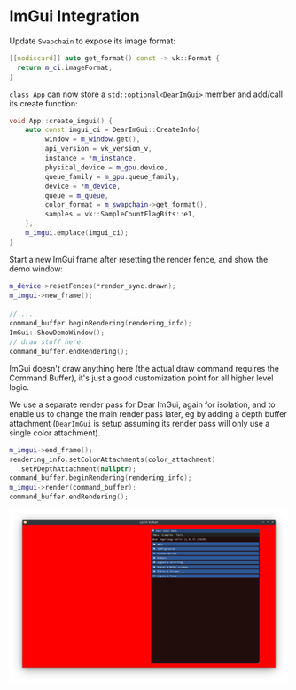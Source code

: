# ImGui Integration

Update `Swapchain` to expose its image format:

```cpp
[[nodiscard]] auto get_format() const -> vk::Format {
  return m_ci.imageFormat;
}
```

`class App` can now store a `std::optional<DearImGui>` member and add/call its create function:

```cpp
void App::create_imgui() {
	auto const imgui_ci = DearImGui::CreateInfo{
		.window = m_window.get(),
		.api_version = vk_version_v,
		.instance = *m_instance,
		.physical_device = m_gpu.device,
		.queue_family = m_gpu.queue_family,
		.device = *m_device,
		.queue = m_queue,
		.color_format = m_swapchain->get_format(),
		.samples = vk::SampleCountFlagBits::e1,
	};
	m_imgui.emplace(imgui_ci);
}
```

Start a new ImGui frame after resetting the render fence, and show the demo window:

```cpp
m_device->resetFences(*render_sync.drawn);
m_imgui->new_frame();

// ...
command_buffer.beginRendering(rendering_info);
ImGui::ShowDemoWindow();
// draw stuff here.
command_buffer.endRendering();
```

ImGui doesn't draw anything here (the actual draw command requires the Command Buffer), it's just a good customization point for all higher level logic.

We use a separate render pass for Dear ImGui, again for isolation, and to enable us to change the main render pass later, eg by adding a depth buffer attachment (`DearImGui` is setup assuming its render pass will only use a single color attachment).

```cpp
m_imgui->end_frame();
rendering_info.setColorAttachments(color_attachment)
  .setPDepthAttachment(nullptr);
command_buffer.beginRendering(rendering_info);
m_imgui->render(command_buffer);
command_buffer.endRendering();
```

![ImGui Demo](./imgui_demo.png)
